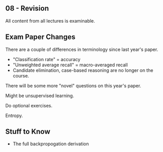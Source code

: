 ## 08 - Revision

All content from all lectures is examinable.

## Exam Paper Changes

There are a couple of differences in terminology since last year's paper.

- "Classification rate" = accuracy
- "Unweighted average recall" = macro-averaged recall
- Candidate elimination, case-based reasoning are no longer on the course.

There will be some more "novel" questions on this year's paper.

Might be unsupervised learning.

Do optional exercises.

Entropy.

## Stuff to Know

- The full backpropogation derivation